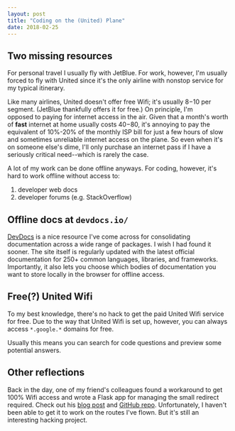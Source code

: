 ```yaml
---
layout: post
title: "Coding on the (United) Plane"
date: 2018-02-25
---
```

## Two missing resources
For personal travel I usually fly with JetBlue.
For work, however, I'm usually forced to fly with United since
it's the only airline with nonstop service for my typical itinerary.

Like many airlines, United doesn't offer free Wifi; it's usually $8-$10 per
segment. (JetBlue thankfully offers it for free.) On principle, I'm  
opposed to paying for internet access in the air. Given that
a month's worth of **fast** internet at home usually costs $40-$80, it's
annoying to pay the equivalent of 10%-20% of the monthly ISP bill for just a
few hours of slow and sometimes unreliable internet access on the plane.
So even when it's on someone else's dime, I'll only purchase an internet
pass if I have a seriously critical need--which is rarely the case.

A lot of my work can be done offline anyways.
For coding, however, it's hard to work offline without access to:

1. developer web docs
2. developer forums (e.g. StackOverflow)

## Offline docs at `devdocs.io/`
[DevDocs](https://devdocs.io/) is a nice resource I've come across for
consolidating documentation across a wide range of packages. I wish I had
found it sooner.
The site itself is regularly updated with the latest official documentation for
250+ common languages, libraries, and frameworks. Importantly, it also lets you
choose which bodies of documentation you want to store locally in the browser
for offline access.

## Free(?) United Wifi
To my best knowledge, there's no hack to get the paid United Wifi service
for free. Due to the way that United Wifi is set up, however, you can always
access `*.google.*` domains for free.

Usually this means you can search for code questions and preview some
potential answers.

## Other reflections
Back in the day, one of my friend's colleagues found a workaround to get 100%
Wifi access and wrote a Flask app for managing the small redirect required.
Check out his
[blog post](http://www.keithwebber.com/2017/10/Free-United-Wifi/) and
[GitHub repo](https://github.com/townie/free_united_wifi).
Unfortunately, I haven't been able to get it to work on the routes I've flown.
But it's still an interesting hacking project.
